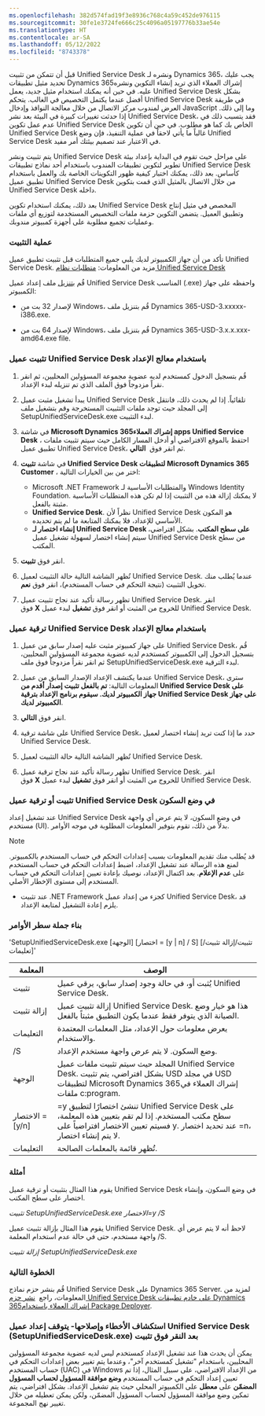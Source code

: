 ```yaml
---
ms.openlocfilehash: 382d574fad19f3e8936c768c4a59c452de976115
ms.sourcegitcommit: 30fe1e3724fe666c25c4096a05197776b33ae54e
ms.translationtype: HT
ms.contentlocale: ar-SA
ms.lasthandoff: 05/12/2022
ms.locfileid: "8743378"
---
```

قبل أن تتمكن من تثبيت Unified Service Desk ونشره لـ Dynamics 365، يجب عليك تحديد مثيل تطبيقات Dynamics 365إشراك العملاء الذي تريد إنشاء التكوين ونشره عليه. في حين أنه يمكنك استخدام مثيل جديد، يعمل Unified Service Desk بشكل أفضل عندما يكتمل التخصيص في الغالب. يتحكم Unified Service Desk في طريقة العرض لمندوب مركز الاتصال من خلال معالجة النوافذ وإدخال JavaScript وما إلى ذلك. إذا حدثت تغييرات كبيرة في البيئة بعد نشر Unified Service Desk، فقد يتسبب ذلك في عدم عمل تكوين Unified Service Desk الخاص بك كما هو مطلوب. في حين أن تكوين Unified Service Desk غالباً ما يأتي لاحقاً في عملية التنفيذ، فإن وضع Unified Service Desk في الاعتبار عند تصميم بيئتك أمر مفيد.

يتم تثبيت ونشر Unified Service Desk على مراحل حيث تقوم في البداية بإعداد بيئة تطوير لتكوين تطبيقات المندوب باستخدام أحد نماذج تطبيقات Unified Service Desk كأساس. بعد ذلك، يمكنك اختبار كيفية ظهور التكوينات الخاصة بك والعمل باستخدام تطبيق عميل Unified Service Desk من خلال الاتصال بالمثيل الذي قمت بتكوين Unified Service Desk داخله.

بعد ذلك، يمكنك استخدام تكوين Unified Service Desk المخصص في مثيل إنتاج وتطبيق العميل. يتضمن التكوين حزمة ملفات التخصيص المستخدمة لتوزيع أي ملفات وعمليات تجميع مطلوبة على أجهزة كمبيوتر مندوبك.

### <a name="installation-process"></a>عملية التثبيت

تأكد من أن جهاز الكمبيوتر لديك يلبي جميع المتطلبات قبل تثبيت تطبيق عميل Unified Service Desk. مزيد من المعلومات: [متطلبات نظام Unified Service Desk](/dynamics365/unified-service-desk/admin/unified-service-desk-system-requirements/?azure-portal=true)

قُم [بتنزيل](/dynamics365/unified-service-desk/download-unified-service-desk/?azure-portal=true) ملف إعداد عميل Unified Service Desk المناسب (.exe) واحفظه على جهاز الكمبيوتر:

- لإصدار 32 بت من Windows، قُم بتنزيل ملف Dynamics 365-USD-3.xxxxx-i386.exe.

- لإصدار 64 بت من Windows، قُم بتنزيل ملف Dynamics 365-USD-3.x.x.xxx-amd64.exe file.

### <a name="install-the-unified-service-desk-client-using-the-setup-wizard"></a>تثبيت عميل Unified Service Desk باستخدام معالج الإعداد

1. قُم بتسجيل الدخول كمستخدم لديه عضوية مجموعة المسؤولين المحليين، ثم انقر نقراً مزدوجاً فوق الملف الذي تم تنزيله لبدء الإعداد.

2. يبدأ تشغيل مثبت عميل Unified Service Desk تلقائياً. إذا لم يحدث ذلك، فانتقل إلى المجلد حيث توجد ملفات التثبيت المستخرجة وقم بتشغيل ملف SetupUnifiedServiceDesk.exe لبدء التثبيت.

3. في شاشة **Microsoft Dynamics 365إشراك العملاء apps Unified Service Desk** ، احتفظ بالموقع الافتراضي أو أدخل المسار الكامل حيث سيتم تثبيت ملفات تطبيق عميل Unified Service Desk، ثم انقر فوق  **التالي**.

4. في شاشة **تثبيت Unified Service Desk لتطبيقات Microsoft Dynamics 365 Customer** ‎‏‎، اختر من بين الخيارات التالية:

    - Microsoft .NET Framework والمتطلبات الأساسية لـ Windows Identity Foundation. لا يمكنك إزالة هذه من التثبيت إذا لم تكن هذه المتطلبات الأساسية مثبتة بالفعل.
    - **Unified Service Desk**. نظراً لأن Unified Service Desk هو المكون الأساسي للإعداد، فلا يمكنك المتابعة ما لم يتم تحديده.
    - **إنشاء اختصار لـ Unified Service Desk على سطح المكتب**. بشكل افتراضي، سيتم إنشاء اختصار لسهولة تشغيل عميل Unified Service Desk من سطح المكتب.

1. انقر فوق **تثبيت**.

2. تُظهر الشاشة التالية حالة التثبيت لعميل Unified Service Desk. عندما يُطلب منك تخويل التثبيت (نتيجة التحكم في حساب المستخدم)، انقر فوق **نعم**.

3. تظهر رسالة تأكيد عند نجاح تثبيت عميل Unified Service Desk. انقر فوق **X** للخروج من المثبت أو انقر فوق **تشغيل** لبدء عميل Unified Service Desk.

### <a name="upgrade-the-unified-service-desk-client-using-the-setup-wizard"></a>ترقية عميل Unified Service Desk باستخدام معالج الإعداد

1. على جهاز كمبيوتر مثبت عليه إصدار سابق من عميل Unified Service Desk، قُم بتسجيل الدخول إلى الكمبيوتر كمستخدم لديه عضوية مجموعة المسؤولين المحليين، ثم انقر نقراً مزدوجاً فوق ملف SetupUnifiedServiceDesk.exe لبدء الترقية.

2. عندما يكتشف الإعداد الإصدار السابق من عميل Unified Service Desk، سترى المعلومات التالية: **تم بالفعل تثبيت إصدار أقدم من Unified Service Desk على جهاز الكمبيوتر لديك. سيقوم برنامج الإعداد بترقية Unified Service Desk على جهاز الكمبيوتر لديك**.

3. انقر فوق **التالي**.

4. على شاشة ترقية Unified Service Desk، حدد ما إذا كنت تريد إنشاء اختصار لعميل Unified Service Desk.

5. تُظهر الشاشة التالية حالة التثبيت لعميل Unified Service Desk.

6. تظهر رسالة تأكيد عند نجاح ترقية عميل Unified Service Desk. انقر فوق **X** للخروج من المثبت أو انقر فوق **تشغيل** لبدء عميل Unified Service Desk.

### <a name="install-or-upgrade-the-unified-service-desk-client-in-silent-mode"></a>تثبيت أو ترقية عميل Unified Service Desk في وضع السكون

عند تشغيل إعداد Unified Service Desk في وضع السكون، لا يتم عرض أي واجهة مستخدم (UI). بدلاً من ذلك، تقوم بتوفير المعلومات المطلوبة في موجه الأوامر.

> [!Note]
> قد يُطلب منك تقديم المعلومات بسبب إعدادات التحكم في حساب المستخدم بالكمبيوتر. لمنع هذه الرسالة عند تشغيل الإعداد، اضبط إعدادات التحكم في حساب المستخدم على **عدم الإعلام**. بعد اكتمال الإعداد، نوصيك بإعادة تعيين إعدادات التحكم في حساب المستخدم إلى مستوى الإخطار الأصلي.

- عند تثبيت .NET Framework كجزء من إعداد عميل Unified Service Desk، قد يلزم إعادة التشغيل لمتابعة الإعداد.

### <a name="command-line-syntax"></a>بناء جملة سطر الأوامر

'SetupUnifiedServiceDesk.exe [الوجهة] [اختصار = [y | n] / S] [تثبيت/إزالة تثبيت/تعليمات]'

|  **المعلمة**            | **الوصف**                                           |
|  -------------------------|---------------------------------------------------------------------------------------------------------------------------------------------------------------------|
|  تثبيت                  | يُثبت أو، في حالة وجود إصدار سابق، يرقي عميل Unified Service Desk.|
|  إزالة تثبيت                | إزالة تثبيت عميل Unified Service Desk. هذا هو خيار وضع الصيانة الذي يتوفر فقط عندما يكون التطبيق مثبتاً بالفعل.|
|  التعليمات                     | يعرض معلومات حول الإعداد، مثل المعلمات المعتمدة والاستخدام.|
|  /S                       | وضع السكون. لا يتم عرض واجهة مستخدم الإعداد.|
|  الوجهة              | المجلد حيث سيتم تثبيت ملفات عميل Unified Service Desk. بشكل افتراضي، يتم تثبيت USD في مجلد USD لتطبيقات Microsoft Dynamics 365إشراك العملاء في ملفات c:program.|
|  الاختصار = [y/n]         | =y تنشئ اختصارًا لتطبيق Unified Service Desk على سطح مكتب المستخدم. إذا لم تقم بتعيين هذه المعلمة، فسيتم تعيين الاختصار افتراضياً على y. عند تحديد اختصار =n، لا يتم إنشاء اختصار.|
|  التعليمات                     | تُظهر قائمة بالمعلمات الصالحة. |

### <a name="examples"></a>أمثلة

يقوم هذا المثال بتثبيت أو ترقية عميل Unified Service Desk في وضع السكون، وإنشاء اختصار على سطح المكتب.

*تثبيت SetupUnifiedServiceDesk.exe الاختصار=y /S*

يقوم هذا المثال بإزالة تثبيت عميل Unified Service Desk. لاحظ أنه لا يتم عرض أي واجهة مستخدم، حتى في حالة عدم استخدام المعلمة /S.

*إزالة تثبيت SetupUnifiedServiceDesk.exe*

### <a name="next-step"></a>الخطوة التالية

قُم بنشر حزم نماذج Unified Service Desk على Dynamics 365 Server. لمزيد من المعلومات، راجع  [نشر حزم Unified Service Desk على خادم تطبيقات Dynamics 365إشراك العملاء باستخدام Package Deployer](/dynamics365/unified-service-desk/admin/deploy-sample-unified-service-desk-applications-using-package-deployer/?azure-portal=true).

### <a name="troubleshooting--unified-service-desk-client-setup-setupunifiedservicedeskexe-hangs-after-you-click-install"></a>استكشاف الأخطاء وإصلاحها- يتوقف إعداد عميل Unified Service Desk ‏(SetupUnifiedServiceDesk.exe) بعد النقر فوق تثبيت

يمكن أن يحدث هذا عند تشغيل الإعداد كمستخدم ليس لديه عضوية مجموعة المسؤولين المحليين، باستخدام "تشغيل كمستخدم آخر"، وعندما يتم تغيير بعض إعدادات التحكم في حساب المستخدم (UAC) في Windows من الإعداد الافتراضي، على سبيل المثال، إذا تم تعيين إعداد التحكم في حساب المستخدم **وضع موافقة المسؤول لحساب المسؤول المضمّن** على **معطل** على الكمبيوتر المحلي حيث يتم تشغيل الإعداد. بشكل افتراضي، يتم تمكين وضع موافقة المسؤول لحساب المسؤول المضمّن، ولكن يمكن تعطيله من خلال تغيير نهج المجموعة.
